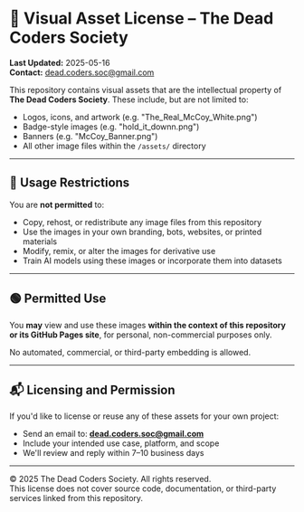# 📛 Visual Asset License – The Dead Coders Society

**Last Updated:** 2025-05-16  
**Contact:** dead.coders.soc@gmail.com

This repository contains visual assets that are the intellectual property of **The Dead Coders Society**. These include, but are not limited to:

- Logos, icons, and artwork (e.g. "The_Real_McCoy_White.png")
- Badge-style images (e.g. "hold_it_downn.png")
- Banners (e.g. "McCoy_Banner.png")
- All other image files within the `/assets/` directory

---

## 🔐 Usage Restrictions

You are **not permitted** to:

- Copy, rehost, or redistribute any image files from this repository
- Use the images in your own branding, bots, websites, or printed materials
- Modify, remix, or alter the images for derivative use
- Train AI models using these images or incorporate them into datasets

---

## 🟢 Permitted Use

You **may** view and use these images **within the context of this repository or its GitHub Pages site**, for personal, non-commercial purposes only.

No automated, commercial, or third-party embedding is allowed.

---

## 📬 Licensing and Permission

If you'd like to license or reuse any of these assets for your own project:

- Send an email to: **dead.coders.soc@gmail.com**
- Include your intended use case, platform, and scope
- We'll review and reply within 7–10 business days

---

© 2025 The Dead Coders Society. All rights reserved.  
This license does not cover source code, documentation, or third-party services linked from this repository.
